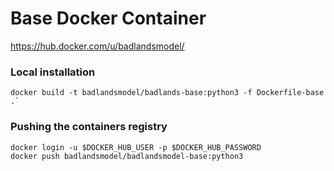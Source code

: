 # Base Docker Container

https://hub.docker.com/u/badlandsmodel/

### Local installation

```
docker build -t badlandsmodel/badlands-base:python3 -f Dockerfile-base .`
```

### Pushing the containers registry


```
docker login -u $DOCKER_HUB_USER -p $DOCKER_HUB_PASSWORD
docker push badlandsmodel/badlandsmodel-base:python3
```
